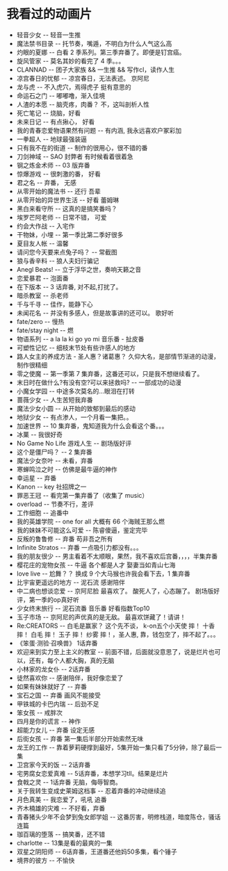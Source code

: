 # 我看过的动画片

- 轻音少女 -- 轻音一生推
- 魔法禁书目录 -- 托节奏，嘴遁，不明白为什么人气这么高
- 灼眼的夏娜 -- 白看 2 季系列。第三季弃番了。即便是钉宫癌。
- 旋风管家 -- 莫名其妙的看完了 4 季。。。
- CLANNAD -- 团子大家族 && 一生推 && 写作cl，读作人生
- 凉宫春日的忧郁 -- 凉宫春日，无法表述。 京阿尼
- 龙与虎 -- 不入虎穴，焉得虎子  挺有意思的
- 命运石之门 -- 嘟嘟噜，渐入佳境
- 人渣的本愿 -- 脑壳疼，肉番？ 不，这叫剖析人性
- 死亡笔记 -- 烧脑，好看
- 未来日记 -- 有点揪心， 好看
- 我的青春恋爱物语果然有问题 -- 有内涵, 我永远喜欢户冢彩加
- 一拳超人 -- 地球最强装逼
- 只有我不在的街道 -- 制作的很用心，很不错的番
- 刀剑神域 -- SAO 封弊者 有时候看着很着急
- 钢之炼金术师 -- 03 版弃番
- 惊爆游戏 -- 很刺激的番， 好看
- 君之名 -- 弃番， 无感
- 从零开始的魔法书 -- 还行 吾辈
- 从零开始的异世界生活 -- 好看 蕾姆琳
- 黑白来看守所 -- 这真的是搞笑番吗？
- 埃罗芒阿老师 -- 日常不错， 可爱
- 约会大作战 -- 入宅作
- 干物妹，小埋 -- 第一季比第二季好很多
- 夏目友人帐 -- 温馨
- 请问您今天要来点兔子吗？ -- 常截图
- 狼与香辛料 -- 狼人夫妇行骗记
- Anegl Beats! -- 立于浮华之世，奏响天籁之音
- 恋爱暴君 -- 泡面番
- 在下版本 -- 3 话弃番, 对不起,打扰了。
- 暗杀教室 -- 杀老师
- 千与千寻 -- 佳作，能静下心
- 未闻花名 -- 并没有多感人，但是故事讲的还可以。 歌好听
- fate/zero -- 慢热
- fate/stay night -- 燃
- 物语系列 -- a la la ki go yo mi 音乐番 - 扯皮番
- 可塑性记忆 -- 细枝末节处有些许感人的地方
- 路人女主的养成方法 - 圣人惠？诸葛惠？ 久仰大名，是部情节渐进的动漫，制作很精细
- 零之使魔 -- 第一季第 7 集弃番，这番还可以，只是我不想继续看了。
- 末日时在做什么?有没有空?可以来拯救吗? -- 一部成功的动漫
- 小魔女学园 -- 中途多次莫名的...眼泪在打转
- 蔷薇少女 -- 人生苦短我弃番
- 魔法少女小圆 -- 从开始的致郁到最后的感动
- 地狱少女 -- 有点渗人，一个月看一集把。。
- 加速世界 -- 10 集弃番，鬼知道我为什么会看这个番。。。
- 冰菓 -- 我很好奇
- No Game No Life 游戏人生 -- 剧场版好评
- 这个是僵尸吗？ -- 2 集弃番
- 魔法少女奈叶 -- 未看，弃番
- 寒蝉鸣泣之时 -- 仿佛是最牛逼的神作
- 幸运星 -- 弃番
- Kanon -- key 社招牌之一
- 罪恶王冠 -- 看完第一集弃番了（收集了 music）
- overload -- 节奏不行，差评
- 工作细胞 -- 追番中
- 我的英雄学院 -- one for all 大概有 66 个海贼王那么燃
- 我的妹妹不可能这么可爱 -- 陈睿傻逼，鉴定完毕
- 反叛的鲁鲁修 -- 弃番 苟非吾之所有
- Infinite Stratos -- 弃番 一点吸引力都没有。。。
- 我的朋友很少 -- 男主看着不太顺眼，果然，我不喜欢后宫番，，，，半集弃番
- 樱花庄的宠物女孩 -- 牛逼 各个都是人才 娶妻当如青山七海
- love live -- 尬舞？？ 换成 9 个大马猴也许我会看下去，1 集弃番
- 比宇宙更遥远的地方 -- 泥石流 感谢陪伴
- 中二病也想谈恋爱 -- 京阿尼脸 最喜欢了。 酸死人了，心态蹦了。  剧场版好评，第一季的op真好听
- 少女终末旅行  -- 泥石流番 音乐番 好看指数Top10
- 玉子市场  -- 京阿尼的声优真的是无敌。 最喜欢饼藏了！请讲！
- Re:CREATORS  -- 白毛是赢家？ 这个先不谈， k-on五个小天使 摔！ 十香 摔！ 白毛 摔！ 玉子 摔！ 纱雾 摔！，圣人惠, 靠，钱包空了，摔不起了。。。
- 《笨蛋·测验·召唤兽》 1话弃番
- 欢迎来到实力至上主义的教室  -- 前面不错，后面就没意思了，说是烂片也可以，还有，每个人都大胸，真的无脑
- 小林家的龙女仆  -- 2话弃番
- 徒然喜欢你  -- 感谢陪伴，我好像恋爱了
- 如果有妹妹就好了  -- 弃番
- 宝石之国  -- 弃番 画风不能接受
- 甲铁城的卡巴内瑞  -- 后劲不足
- 笨女孩  -- 戒胖次
- 四月是你的谎言  -- 神作
- 超能力女儿  -- 弃番 设定无感
- 后街女孩  -- 弃番 第一集后半部分开始索然无味
- 龙王的工作  -- 靠着萝莉硬撑到最好，5集开始一集只看了5分钟，除了最后一集
- 卫宫家今天的饭  -- 2话弃番
- 宅男腐女恋爱真难  -- 5话弃番，本想学习tll。结果是烂片
- 食戟之灵  -- 1话弃番 无脑，侮辱智商。
- 关于我转生变成史莱姆这档事  -- 忍着弃番的冲动继续追
- 月色真美  -- 我恋爱了，吼吼 追番
- 齐木楠雄的灾难  -- 不好看，弃番
- 青春猪头少年不会梦到兔女郎学姐  -- 这番厉害，明修栈道，暗度陈仓，骚话连篇
- 珈百璃的堕落  -- 搞笑番，还不错
- charlotte  -- 13集是看的最爽的一集
- 双星之阴阳师  -- 6话弃番，王道番还他妈50多集，看个锤子
- 境界的彼方  -- 不愉快